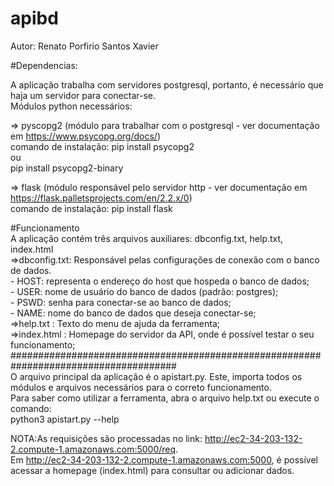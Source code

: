 # apibd  
  
Autor: Renato Porfirio Santos Xavier  
  
#Dependencias:  
  
A aplicação trabalha com servidores postgresql, portanto, é necessário que haja um servidor para conectar-se.  
Módulos python necessários:  
  
=> pyscopg2 (módulo para trabalhar com o postgresql - ver documentação em https://www.psycopg.org/docs/)  
comando de instalação: pip install psycopg2  
                          ou  
                       pip install psycopg2-binary  
  
=> flask (módulo responsável pelo servidor http - ver documentação em https://flask.palletsprojects.com/en/2.2.x/0)  
comando de instalação: pip install flask  
   
#Funcionamento  
A aplicação contém três arquivos auxiliares: dbconfig.txt, help.txt, index.html  
=>dbconfig.txt: Responsável pelas configurações de conexão com o banco de dados.  
                - HOST: representa o endereço do host que hospeda o banco de dados;  
                - USER: nome de usuário do banco de dados (padrão: postgres);  
                - PSWD: senha para conectar-se ao banco de dados;  
                - NAME: nome do banco de dados que deseja conectar-se;  
=>help.txt    : Texto do menu de ajuda da ferramenta;  
=>index.html  : Homepage do servidor da API, onde é possível testar o seu funcionamento;  
 ######################################################################################  
 O arquivo principal da aplicação é o apistart.py. Este, importa todos os módulos e arquivos necessários para o correto funcionamento.  
 Para saber como utilizar a ferramenta, abra o arquivo help.txt ou execute o comando:  
 python3 apistart.py --help  
   
 NOTA:As requisições são processadas no link: http://ec2-34-203-132-2.compute-1.amazonaws.com:5000/req.  
      Em http://ec2-34-203-132-2.compute-1.amazonaws.com:5000, é possível acessar a homepage (index.html) para consultar ou adicionar dados.
